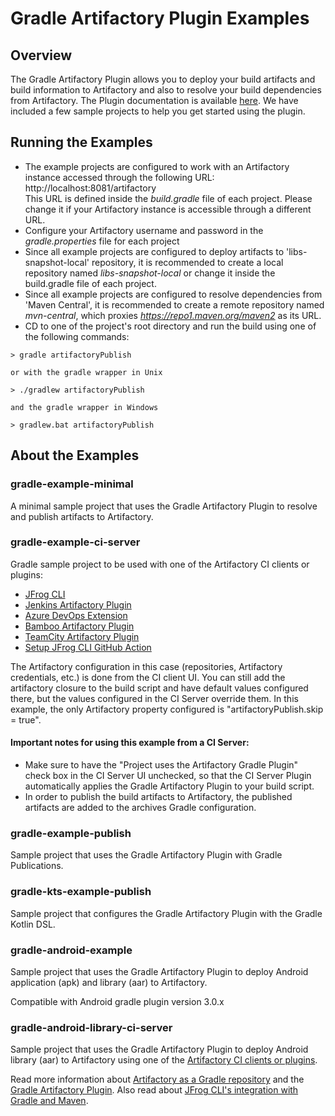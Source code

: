 # Gradle Artifactory Plugin Examples

## Overview

The Gradle Artifactory Plugin allows you to deploy your build artifacts and build information to Artifactory and also to resolve
your build dependencies from Artifactory.
The Plugin documentation is available [here](https://github.com/jfrog/artifactory-gradle-plugin/#table-of-contents).
We have included a few sample projects to help you get started using the plugin.

## Running the Examples

- The example projects are configured to work with an Artifactory instance accessed through the following URL:<br>
  http://localhost:8081/artifactory<br>
  This URL is defined inside the _build.gradle_ file of each project. Please change it if your Artifactory instance is accessible through a different URL.
- Configure your Artifactory username and password in the _gradle.properties_ file for each project
- Since all example projects are configured to deploy artifacts to 'libs-snapshot-local' repository, it is recommended to create a local repository named _libs-snapshot-local_ or change it inside the build.gradle file of each project.
- Since all example projects are configured to resolve dependencies from 'Maven Central', it is recommended to create a remote repository named _mvn-central_, which proxies *https://repo1.maven.org/maven2* as its URL.
- CD to one of the project's root directory and run the build using one of the following commands:

```console
> gradle artifactoryPublish

or with the gradle wrapper in Unix

> ./gradlew artifactoryPublish

and the gradle wrapper in Windows

> gradlew.bat artifactoryPublish
```

## About the Examples

### gradle-example-minimal

A minimal sample project that uses the Gradle Artifactory Plugin to resolve and publish artifacts to Artifactory.

### gradle-example-ci-server

Gradle sample project to be used with one of the Artifactory CI clients or plugins:

- [JFrog CLI](https://www.jfrog.com/confluence/display/CLI/JFrog+CLI)
- [Jenkins Artifactory Plugin](https://www.jfrog.com/confluence/display/JFROG/Jenkins+Artifactory+Plug-in)
- [Azure DevOps Extension](https://www.jfrog.com/confluence/display/JFROG/Artifactory+Azure+DevOps+Extension)
- [Bamboo Artifactory Plugin](https://www.jfrog.com/confluence/display/JFROG/Bamboo+Artifactory+Plug-in)
- [TeamCity Artifactory Plugin](https://www.jfrog.com/confluence/display/JFROG/TeamCity+Artifactory+Plug-in)
- [Setup JFrog CLI GitHub Action](https://github.com/marketplace/actions/setup-jfrog-cli)

The Artifactory configuration in this case (repositories, Artifactory credentials, etc.)
is done from the CI client UI.
You can still add the artifactory closure to the build script and have default values configured there,
but the values configured in the CI Server override them.
In this example, the only Artifactory property configured is "artifactoryPublish.skip = true".

#### Important notes for using this example from a CI Server:

- Make sure to have the "Project uses the Artifactory Gradle Plugin" check box in the CI Server UI unchecked, so that the CI Server Plugin automatically applies the Gradle Artifactory Plugin to your
  build script.
- In order to publish the build artifacts to Artifactory, the published artifacts are added to the archives Gradle configuration.

### gradle-example-publish

Sample project that uses the Gradle Artifactory Plugin with Gradle Publications.

### gradle-kts-example-publish

Sample project that configures the Gradle Artifactory Plugin with the Gradle Kotlin DSL.

### gradle-android-example

Sample project that uses the Gradle Artifactory Plugin to deploy Android application (apk) and library (aar) to Artifactory.

Compatible with Android gradle plugin version 3.0.x

### gradle-android-library-ci-server

Sample project that uses the Gradle Artifactory Plugin to deploy Android library (aar) to Artifactory using one of the [Artifactory CI clients or plugins](#gradle-example-ci-server).

Read more information about [Artifactory as a Gradle repository](https://jfrog.com/integration/gradle-repository/) and the [Gradle Artifactory Plugin](https://www.jfrog.com/confluence/display/RTF/Gradle+Artifactory+Plugin).
Also read about [JFrog CLI's integration with Gradle and Maven](https://www.jfrog.com/confluence/display/CLI/CLI+for+JFrog+Artifactory#CLIforJFrogArtifactory-RunningMavenandGradleBuilds).
